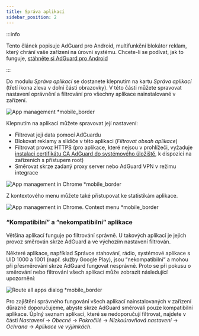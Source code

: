 ```yaml
---
title: Správa aplikací
sidebar_position: 2
---
```


:::info

Tento článek popisuje AdGuard pro Android, multifunkční blokátor reklam, který chrání vaše zařízení na úrovni systému. Chcete-li se podívat, jak to funguje, [stáhněte si AdGuard pro Android](https://agrd.io/download-kb-adblock)

:::

Do modulu _Správa aplikací_ se dostanete klepnutím na kartu _Správa aplikací_ (třetí ikona zleva v dolní části obrazovky). V této části můžete spravovat nastavení oprávnění a filtrování pro všechny aplikace nainstalované v zařízení.

![App management \*mobile\_border](https://cdn.adtidy.org/blog/new/9sakapp_management.png)

Klepnutím na aplikaci můžete spravovat její nastavení:

- Filtrovat její data pomocí AdGuardu
- Blokovat reklamy a slídiče v této aplikaci (_Filtrovat obsah aplikace_)
- Filtrovat provoz HTTPS (pro aplikace, které nejsou v prohlížeči, vyžaduje [instalaci certifikátu CA AdGuard do systémového úložiště](/adguard-for-android/solving-problems/https-certificate-for-rooted/), k dispozici na zařízeních s přístupem root)
- Směrovat skrze zadaný proxy server nebo AdGuard VPN v režimu integrace

![App management in Chrome \*mobile\_border](https://cdn.adtidy.org/blog/new/nvvgochrome_management.png)

Z kontextového menu můžete také přistupovat ke statistikám aplikace.

![App management in Chrome. Context menu \*mobile\_border](https://cdn.adtidy.org/blog/new/4z85achome_management_context_menu.png)

### “Kompatibilní” a ”nekompatibilní” aplikace

Většina aplikací funguje po filtrování správně. U takových aplikací je jejich provoz směrován skrze AdGuard a ve výchozím nastavení filtrován.

Některé aplikace, například Správce stahování, rádio, systémové aplikace s UID 1000 a 1001 (např. služby Google Play), jsou “nekompatibilní“ a mohou při přesměrování skrze AdGuard fungovat nesprávně. Proto se při pokusu o směrování nebo filtrování všech aplikací může zobrazit následující upozornění:

![Route all apps dialog \*mobile\_border](https://cdn.adtidy.org/blog/new/6du8jiroute_all.png)

Pro zajištění správného fungování všech aplikací nainstalovaných v zařízení důrazně doporučujeme, abyste skrze AdGuard směrovali pouze kompatibilní aplikace. Úplný seznam aplikací, které se nedoporučují filtrovat, najdete v části _Nastavení_ → _Obecné_ → _Pokročilé_ → _Nízkoúrovňová nastavení_ → _Ochrana_ → _Aplikace ve výjimkách_.
